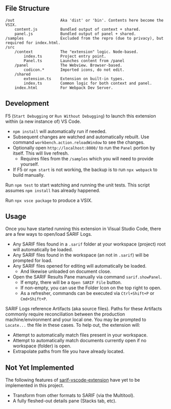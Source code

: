 ## File Structure

```
/out                    Aka 'dist' or 'bin'. Contents here become the VSIX.
    content.js          Bundled output of context + shared.
    panel.js            Bundled output of panel + shared.
/samples                Excluded from the repro (due to privacy), but required for index.html.
/src
    /context            The "extension" logic. Node-based.
        index.ts        Project entry point.
        Panel.ts        Launches content from /panel
    /panel              The Webview. Browser-based.
        codicon.*       Imported icons, do not edit.
    /shared
        extension.ts    Extension on built-in types.
        index.ts        Common logic for both context and panel.
    index.html          For Webpack Dev Server.
```

## Development

F5 (`Start Debugging` or `Run Without Debugging`) to launch this extension within (a new instance of) VS Code.
* `npm install` will automatically run if needed.
* Subsequent changes are watched and automatically rebuilt. Use command `workbench.action.reloadWindow` to see the changes.
* Optionally open `http://localhost:8000/` to run the `Panel` portion by itself. This will live refresh.
  * Requires files from the `/samples` which you will need to provide yourself.
* If F5 or `npm start` is not working, the backup is to run `npx webpack` to build manually.

Run `npm test` to start watching and running the unit tests. This script assumes `npm install` has already happened.

Run `npx vsce package` to produce a VSIX.


## Usage

Once you have started running this extension in Visual Studio Code, there are a few ways to open/load SARIF Logs.
* Any SARIF files found in a `.sarif` folder at your workspace (project) root will automatically be loaded.
* Any SARIF files found in the workspace (an not in `.sarif`) will be prompted for load.
* Any SARIF files opened for editing will automatically be loaded.
  * And likewise unloaded on document close.
* Open the SARIF Results Pane manually via command `sarif.showPanel`.
  * If empty, there will be a `Open SARIF File` button.
  * If non-empty, you can use the Folder Icon on the top right to open.
  * As a refresher, commands can be executed via `Ctrl+Shift+P` or `Cmd+Shift+P`.

SARIF Logs reference Artifacts (aka source files). Paths for these Artifacts commonly require reconciliation between the production machine/environment and your local one. You may be prompted to `Locate...` the file in these cases. To help out, the extension will:
* Attempt to automatically match files present in your workspace.
* Attempt to automatically match documents currently open if no workspace (folder) is open.
* Extrapolate paths from file you have already located.


## Not Yet Implemented

The following features of [sarif-vscode-extension](https://github.com/microsoft/sarif-vscode-extension) have yet to be implemented in this project.
* Transform from other formats to SARIF (via the Multitool).
* A fully fleshed-out details pane (Stacks tab, etc).
